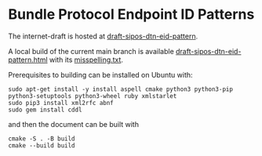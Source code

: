 # Bundle Protocol Endpoint ID Patterns

The internet-draft is hosted at [draft-sipos-dtn-eid-pattern](https://datatracker.ietf.org/doc/draft-sipos-dtn-eid-pattern/).

A local build of the current main branch is available [draft-sipos-dtn-eid-pattern.html](https://briansipos.github.io/dtn-eid-pattern/draft-sipos-dtn-eid-pattern.html) with its [misspelling.txt](https://briansipos.github.io/dtn-eid-pattern/misspelling.txt).

Prerequisites to building can be installed on Ubuntu with:
```
sudo apt-get install -y install aspell cmake python3 python3-pip python3-setuptools python3-wheel ruby xmlstarlet
sudo pip3 install xml2rfc abnf
sudo gem install cddl
```
and then the document can be built with
```
cmake -S . -B build
cmake --build build
```
